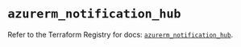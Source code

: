 # `azurerm_notification_hub`

Refer to the Terraform Registry for docs: [`azurerm_notification_hub`](https://registry.terraform.io/providers/hashicorp/azurerm/4.39.0/docs/resources/notification_hub).
